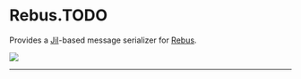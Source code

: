 # Rebus.TODO

Provides a [Jil](https://github.com/kevin-montrose/Jil)-based message serializer for [Rebus](https://github.com/rebus-org/Rebus).

![](https://raw.githubusercontent.com/rebus-org/Rebus/master/artwork/little_rebusbus2_copy-200x200.png)

---


